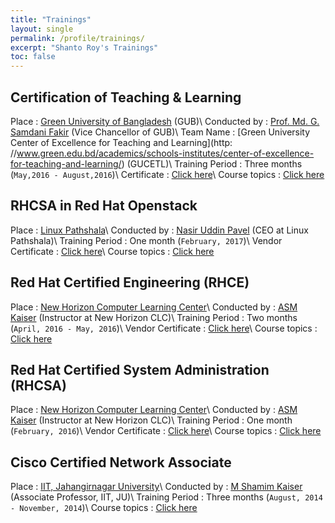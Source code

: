 ```yaml
---
title: "Trainings"
layout: single
permalink: /profile/trainings/
excerpt: "Shanto Roy's Trainings"
toc: false
---
```


## Certification of Teaching & Learning

Place : [Green University of Bangladesh](http://www.green.edu.bd) (GUB)\\
Conducted by : [Prof. Md. G. Samdani Fakir](https://www.linkedin.com/in/prof-md-g-samdani-fakir-064a7472/) (Vice Chancellor of GUB)\\
Team Name : [Green University Center of Excellence for Teaching and Learning](http:
//www.green.edu.bd/academics/schools-institutes/center-of-excellence-for-teaching-and-learning/) (GUCETL)\\
Training Period : Three months    (`May,2016 - August,2016`)\\
Certificate : [Click here](https://drive.google.com/file/d/10PgC3TwAfEQmwBoa2juS9VZm5QuCT-2Q/view)\\
Course topics : [Click here](https://sites.google.com/site/shantoroyiit/trainings/certification-in-teaching-learning)


## RHCSA in Red Hat Openstack   

Place : [Linux Pathshala](http://www.linuxpathshala.com)\\
Conducted by : [Nasir Uddin Pavel](https://www.linkedin.com/in/nasir-uddin-pavel-94575657/) (CEO at Linux Pathshala)\\
Training Period : One month    (`February, 2017`)\\
Vendor Certificate : [Click here](https://drive.google.com/file/d/15crPjt2yeBDyStcwMIU8tCQlYX0b-RPd/view)\\
Course topics : [Click here](https://sites.google.com/site/shantoroyiit/trainings/rhcsa-in-openstack)

## Red Hat Certified Engineering (RHCE)

Place : [New Horizon Computer Learning Center](https://dhaka.newhorizons.com)\\
Conducted by : [ASM Kaiser](https://www.facebook.com/7he.0n3) (Instructor at New Horizon CLC)\\
Training Period : Two months   (`April, 2016 - May, 2016`)\\
Vendor Certificate : [Click here](https://drive.google.com/open?id=0B8JAvfQn3CY7N1JUV3ltbk5Ba1k)\\
Course topics : [Click here](https://sites.google.com/site/shantoroyiit/trainings/rhce)

## Red Hat Certified System Administration (RHCSA)

Place : [New Horizon Computer Learning Center](https://dhaka.newhorizons.com)\\
Conducted by : [ASM Kaiser](https://www.facebook.com/7he.0n3) (Instructor at New Horizon CLC)\\
Training Period : One month   (`February, 2016`)\\
Vendor Certificate : [Click here](https://drive.google.com/file/d/0B8JAvfQn3CY7QTl1bWh2ckpnM1k/view)\\
Course topics : [Click here](https://sites.google.com/site/shantoroyiit/trainings/rhcsa)



## Cisco Certified Network Associate

Place : [IIT, Jahangirnagar University](http://juniv.edu/institute/iit)\\
Conducted by : [M Shamim Kaiser](https://www.linkedin.com/in/m-shamim-kaiser-5b49a262/) (Associate Professor, IIT, JU)\\
Training Period : Three months   (`August, 2014 - November, 2014`)\\
Course topics : [Click here](https://learningnetwork.cisco.com/community/certifications/ccna/ccna-exam/exam-topics)
